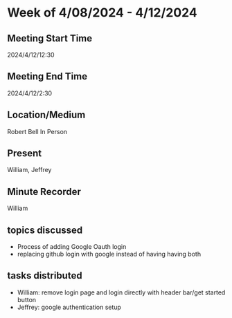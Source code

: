 # Week of 4/08/2024 - 4/12/2024

## Meeting Start Time

2024/4/12/12:30

## Meeting End Time

2024/4/12/2:30

## Location/Medium

Robert Bell In Person

## Present

William, Jeffrey

## Minute Recorder

William

## topics discussed

- Process of adding Google Oauth login
- replacing github login with google instead of having having both

## tasks distributed

- William: remove login page and login directly with header bar/get started button
- Jeffrey: google authentication setup